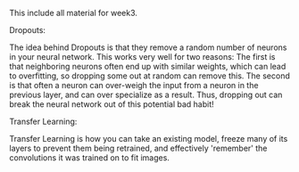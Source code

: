 This include all material for week3. 


Dropouts: 

  The idea behind Dropouts is that they remove a random number of neurons in your neural network. This works very well for two reasons: The first is that neighboring neurons often end up with similar weights, which can lead to overfitting, so dropping some out at random can remove this. The second is that often a neuron can over-weigh the input from a neuron in the previous layer, and can over specialize as a result. Thus, dropping out can break the neural network out of this potential bad habit! 


Transfer Learning:

  Transfer Learning is how you can take an existing model, freeze many of its layers to prevent them being retrained, and effectively 'remember' the convolutions it was trained on to fit images. 
